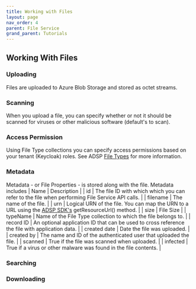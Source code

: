 ```yaml
---
title: Working with Files
layout: page
nav_order: 4
parent: File Service
grand_parent: Tutorials
---
```


## Working With Files

### Uploading

Files are uploaded to Azure Blob Storage and stored as octet streams.

### Scanning

When you upload a file, you can specify whether or not it should be scanned for viruses or other malicious software (default's to scan).

### Access Permission

Using File Type collections you can specify access permissions based on your tenant (Keycloak) roles. See ADSP [File Types](/adsp-monorepo/tutorials/file-service/file-types.md) for more information.

### Metadata

Metadata - or File Properties - is stored along with the file. Metadata includes
| Name | Description |
| id | The file ID with which which you can refer to the file when performing File Service API calls. |
| filename | The name of the file. |
| urn | Logical URN of the file. You can map the URN to a URL using the [ADSP SDK's](https://github.com/GovAlta/adsp-monorepo/blob/main/libs/adsp-service-sdk/src/directory/serviceDirectory.ts) getResourceUrl() method. |
| size | File Size |
| typeName | Name of the File Type collection to which the file belongs to. |
| record ID | An optional application ID that can be used to cross reference the file with application data. |
| created date | Date the file was uploaded. |
| created by | The name and ID of the authenticated user that uploaded the file. |
| scanned | True if the file was scanned when uploaded. |
| infected | True if a virus or other malware was found in the file contents. |

### Searching

### Downloading
